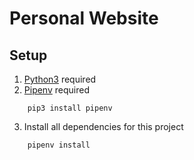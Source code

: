 # Personal Website




## Setup

1. [Python3](https://www.python.org/downloads/) required
2. [Pipenv](https://docs.pipenv.org/) required
```
    pip3 install pipenv
```
3. Install all dependencies for this project
```
    pipenv install
```

